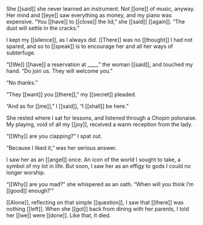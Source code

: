 She [[said]] she never learned an instrument. Not [[one]] of music, anyway. Her mind and [[eye]] saw everything as money, and my piano was expensive. “You [[have]] to [[close]] the lid,” she [[said]] [[again]]. “The dust will settle in the cracks.”  
  
I kept my [[silence]], as I always did. [[There]] was no [[thought]] I had not spared, and so to [[speak]] is to encourage her and all her ways of subterfuge.  
  
“[[We]] [[have]] a reservation at ____,” the woman [[said]], and touched my hand. “Do join us. They will welcome you.”  
  
“No thanks.”  
  
“They [[want]] you [[there]],” my [[secret]] pleaded.  
  
“And as for [[me]],” I [[said]], “I [[shall]] be here.”  
  
She rested where I sat for lessons, and listened through a Chopin polonaise. My playing, void of all my [[joy]], received a warm reception from the lady.  
  
“[[Why]] are you clapping?” I spat out.  
  
“Because I liked it,” was her serious answer.  
  
I saw her as an [[angel]] once. An icon of the world I sought to take, a symbol of my lot in life. But soon, I saw her as an effigy to gods I could no longer worship.  
  
“[[Why]] are you mad?” she whispered as an oath. “When will you think I’m [[good]] enough?’”  
  
[[Alone]], reflecting on that simple [[question]], I saw that [[there]] was nothing [[left]]. When she [[got]] back from dining with her parents, I told her [[we]] were [[done]]. Like that, it died.